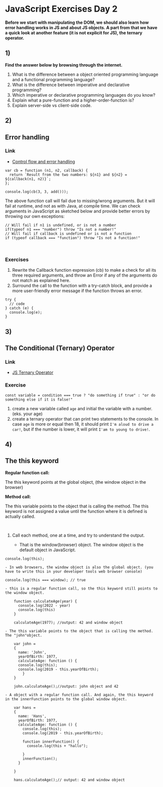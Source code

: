 # JavaScript Exercises Day 2

**Before we start with manipulating the DOM, we should also learn how error handling works in JS and about JS objects. A part from that we have a quick look at another feature (it is not explicit for JS), the ternary operator.**

## 1)

**Find the answer below by browsing through the internet.**

1. What is the difference between a object oriented programming language and a functional programming language?
2. What is the difference between imperative and declarative programming?
3. Which imperative or declarative programming languages do you know?
4. Explain what a pure-function and a higher-order-function is?
5. Explain server-side vs client-side code.

## 2)

## Error handling

### Link

- [Control flow and error handling](https://developer.mozilla.org/en-US/docs/Web/JavaScript/Guide/Control_flow_and_error_handling)

```JS
var cb = function (n1, n2, callback) {
  return `Result from the two numbers: ${n1} and ${n2} = ${callback(n1, n2)}`;
};

console.log(cb(3, 3, add()));
```

The above function call will fail due to missing/wrong arguments. But it will fail at runtime, and not as with Java, at compile time. We can check arguments in JavaScript as sketched below and provide better errors by throwing our own exceptions:

```JS
// Will fail if n1 is undefined, or is not a number
if(typeof n1 === "number") throw "Is not a number!"
// Will fail if callback is undefined or is not a function
if (typeof callback === "function") throw "Is not a function!"
```

</br>

### Exercises

1. Rewrite the Callback function expression (cb) to make a check for all its three required arguments, and throw an Error if any of the arguments do not match as explained here.
2. Surround the call to the function with a try-catch block, and provide a more user-friendly error message if the function throws an error.

```JS
try {
  // code
} catch (e) {
  console.log(e);
}
```

## 3)

## The Conditional (Ternary) Operator

### Link

- [JS Ternary Operator](https://developer.mozilla.org/en-US/docs/Web/JavaScript/Reference/Operators/Conditional_Operator)

### Exercise

```JS
const variable = condition === true ? "do something if true" : "or do something else if it is false!"
```

1. create a new variable called `age` and initial the variable with a number. (eks. your age)
2. create a ternary operator that can print two statements to the console. In case `age` is more or equal then 18, it should print `I'm aloud to drive a car!`, but if the number is lower, it will print `I'am to young to drive!`.

## 4)

## The this keyword

**Regular function call:**

The this keyword points at the global object, (the window object in the browser)

**Method call:**

The this variable points to the object that is calling the method.
The this keyword is not assigned a value until the function where it is defined is actually called.

</br>

1. Call each method, one at a time, and try to understand the output.

   - That is the window(browser) object. The window object is the default object in JavaScript.

```JS
console.log(this);
```

    - In web browsers, the window object is also the global object. (you have to write this in your developer tools web browser console)

```JS
console.log(this === window); // true
```

    - this is a regular function call, so the this keyword still points to the window object.

```JS
    function calculateAge(year) {
      console.log(2022 - year)
      console.log(this)
    }

    calculateAge(1977); //output: 42 and window object
```

    - The this variable points to the object that is calling the method. The "john"object.

```JS
    var john =
    {
      name: 'John',
      yearOfBirth: 1977,
      calculateAge: function () {
      console.log(this);
      console.log(2019 - this.yearOfBirth);
        }
    }

    john.calculateAge();//output: john object and 42
```

    - A object with a regular function call. And again, the this keyword in the innerFunction points to the global window object.

```JS
    var hans =
    {
      name: 'Hans',
      yearOfBirth: 1977,
      calculateAge: function () {
        console.log(this);
        console.log(2019 - this.yearOfBirth);

        function innerFunction() {
          console.log(this + "hallo");

        }
        innerFunction();
      }

    }

    hans.calculateAge();// output: 42 and window object
```

